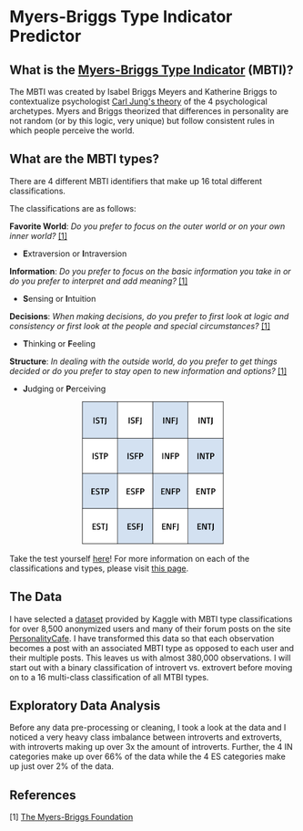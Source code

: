 # Myers-Briggs Type Indicator Predictor

## What is the [Myers-Briggs Type Indicator](https://www.myersbriggs.org/) (MBTI)?
The MBTI was created by Isabel Briggs Meyers and Katherine Briggs to contextualize psychologist [Carl Jung's theory](https://www.verywellmind.com/what-are-jungs-4-major-archetypes-2795439) of the 4 psychological archetypes. Myers and Briggs theorized that differences in personality are not random (or by this logic, very unique) but follow consistent rules in which people perceive the world. 

## What are the MBTI types?
There are 4 different MBTI identifiers that make up 16 total different classifications.

The classifications are as follows: 

**Favorite World**: *Do you prefer to focus on the outer world or on your own inner world?* [[1]](#1)
- **E**xtraversion or **I**ntraversion

**Information**: *Do you prefer to focus on the basic information you take in or do you prefer to interpret and add meaning?* [[1]](#1)
- **S**ensing or **I**ntuition

**Decisions**: *When making decisions, do you prefer to first look at logic and consistency or first look at the people and special circumstances?* [[1]](#1)
- **T**hinking or **F**eeling

**Structure**: *In dealing with the outside world, do you prefer to get things decided or do you prefer to stay open to new information and options?* [[1]](#1)
- **J**udging or **P**erceiving

<p align="center">
  <img src="images/MBTI_table.png" height=250 width=250>
</p>


Take the test yourself [here](https://www.16personalities.com/free-personality-test)!
For more information on each of the classifications and types, please visit [this page](https://www.myersbriggs.org/my-mbti-personality-type/mbti-basics/the-16-mbti-types.htm). 

## The Data
I have selected a [dataset](https://www.kaggle.com/datasnaek/mbti-type) provided by Kaggle with MBTI type classifications for over 8,500 anonymized users and many of their forum posts on the site [PersonalityCafe](https://www.personalitycafe.com/). I have transformed this data so that each observation becomes a post with an associated MBTI type as opposed to each user and their multiple posts. This leaves us with almost 380,000 observations. 
I will start out with a binary classification of introvert vs. extrovert before moving on to a 16 multi-class classification of all MTBI types.

## Exploratory Data Analysis
Before any data pre-processing or cleaning, I took a look at the data and I noticed a very heavy class imbalance between introverts and extroverts, with introverts making up over 3x the amount of introverts. 
Further, the 4 IN categories make up over 66% of the data while the 4 ES categories make up just over 2% of the data. 

## References
<a id="1">[1]</a> 
[The Myers-Briggs Foundation](https://www.myersbriggs.org/my-mbti-personality-type/mbti-basics/)
